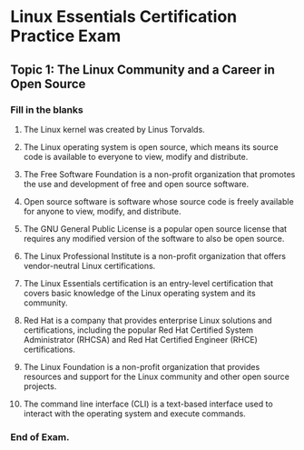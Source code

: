 <link rel="stylesheet" type="text/css" href="../../style.css">

# Linux Essentials Certification Practice Exam
## Topic 1: The Linux Community and a Career in Open Source
### Fill in the blanks

1.    The Linux kernel was created by Linus Torvalds.

2.    The Linux operating system is open source, which means its source code is available to everyone to view, modify and distribute.

3.    The Free Software Foundation is a non-profit organization that promotes the use and development of free and open source software.

4.    Open source software is software whose source code is freely available for anyone to view, modify, and distribute.

5.    The GNU General Public License is a popular open source license that requires any modified version of the software to also be open source.

6.    The Linux Professional Institute is a non-profit organization that offers vendor-neutral Linux certifications.

7.    The Linux Essentials certification is an entry-level certification that covers basic knowledge of the Linux operating system and its community.

8.    Red Hat is a company that provides enterprise Linux solutions and certifications, including the popular Red Hat Certified System Administrator (RHCSA) and Red Hat Certified Engineer (RHCE) certifications.

9.    The Linux Foundation is a non-profit organization that provides resources and support for the Linux community and other open source projects.

10.    The command line interface (CLI) is a text-based interface used to interact with the operating system and execute commands.

### End of Exam.

